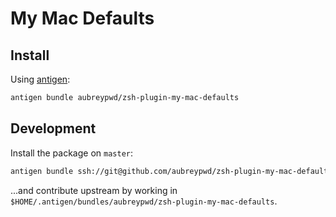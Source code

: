 # My Mac Defaults

## Install

Using [antigen](https://github.com/zsh-users/antigen):

```bash
antigen bundle aubreypwd/zsh-plugin-my-mac-defaults
```

## Development

Install the package on `master`:

```bash
antigen bundle ssh://git@github.com/aubreypwd/zsh-plugin-my-mac-defaults
```

...and contribute upstream by working in `$HOME/.antigen/bundles/aubreypwd/zsh-plugin-my-mac-defaults`.
